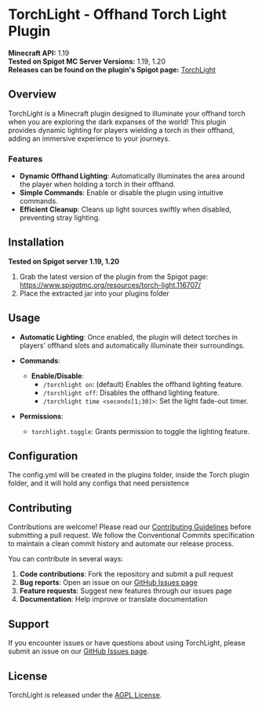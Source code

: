 # TorchLight - Offhand Torch Light Plugin

**Minecraft API:** 1.19  
**Tested on Spigot MC Server Versions:** 1.19, 1.20  
**Releases can be found on the plugin's Spigot page:** [TorchLight](https://www.spigotmc.org/resources/torch-light.116707/)

## Overview

TorchLight is a Minecraft plugin designed to illuminate your offhand torch when you
are exploring the dark expanses of the world! This plugin provides dynamic lighting for players wielding a
torch in their offhand, adding an immersive experience to your journeys.

### Features

- **Dynamic Offhand Lighting**: Automatically illuminates the area around the player when holding a torch in their
  offhand.
- **Simple Commands**: Enable or disable the plugin using intuitive commands.
- **Efficient Cleanup**: Cleans up light sources swiftly when disabled, preventing stray lighting.

## Installation

**Tested on Spigot server 1.19, 1.20**

1. Grab the latest version of the plugin from the Spigot page: https://www.spigotmc.org/resources/torch-light.116707/
2. Place the extracted jar into your plugins folder

## Usage

- **Automatic Lighting**: Once enabled, the plugin will detect torches in players' offhand slots and automatically
  illuminate their surroundings.

- **Commands**:
    - **Enable/Disable**:
        - `/torchlight on`: (default) Enables the offhand lighting feature.
        - `/torchlight off`: Disables the offhand lighting feature.
        - `/torchlight time <seconds[1;30]>`: Set the light fade-out timer.

- **Permissions**:
    - `torchlight.toggle`: Grants permission to toggle the lighting feature.

## Configuration

The config.yml will be created in the plugins folder, inside the Torch plugin folder, and it will hold any configs that
need persistence

## Contributing

Contributions are welcome! Please read
our [Contributing Guidelines](https://github.com/stdNullPtr/TorchLight-SpigotMC/blob/master/CONTRIBUTING.md) before
submitting a pull request. We follow the Conventional Commits specification to maintain a clean commit history and
automate our release process.

You can contribute in several ways:

1. **Code contributions**: Fork the repository and submit a pull request
2. **Bug reports**: Open an issue on our [GitHub Issues page](https://github.com/stdNullPtr/TorchLight-SpigotMC/issues)
3. **Feature requests**: Suggest new features through our issues page
4. **Documentation**: Help improve or translate documentation

## Support

If you encounter issues or have questions about using TorchLight, please submit an issue on
our [GitHub Issues page](https://github.com/stdNullPtr/TorchLight-SpigotMC/issues).

## License

TorchLight is released under the [AGPL License](LICENSE).
